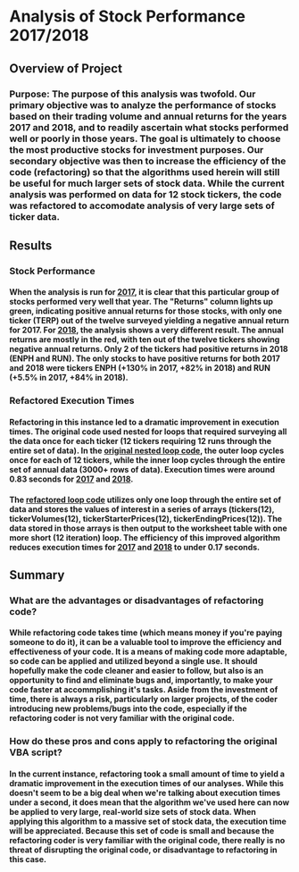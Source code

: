 # Analysis of Stock Performance 2017/2018

## **Overview of Project**
### Purpose:  The purpose of this analysis was twofold.  Our primary objective was to analyze the performance of stocks based on their trading volume and annual returns for the years 2017 and 2018, and to readily ascertain what stocks performed well or poorly in those years.  The goal is ultimately to choose the most productive stocks for investment purposes.  Our secondary objective was then to increase the efficiency of the code (refactoring) so that the algorithms used herein will still be useful for much larger sets of stock data.  While the current analysis was performed on data for 12 stock tickers, the code was refactored to accomodate analysis of very large sets of ticker data.


## **Results**
### Stock Performance
#### When the analysis is run for [2017](Resources/VBA_Challenge_2017.png), it is clear that this particular group of stocks performed very well that year.  The "Returns" column lights up green, indicating positive annual returns for those stocks, with only one ticker (TERP) out of the twelve surveyed yielding a negative annual return for 2017.  For [2018](Resources/VBA_Challenge_2018.png), the analysis shows a very different result.  The annual returns are mostly in the red, with ten out of the twelve tickers showing negative annual returns.  Only 2 of the tickers had positive returns in 2018 (ENPH and RUN).  The only stocks to have positive returns for both 2017 and 2018 were tickers ENPH (+130% in 2017, +82% in 2018)  and RUN (+5.5% in 2017, +84% in 2018).
### Refactored Execution Times
#### Refactoring in this instance led to a dramatic improvement in execution times.  The original code used nested for loops that required surveying all the data once for each ticker (12 tickers requiring 12 runs through the entire set of data). In the [original nested loop code](Resources/Additional%20resources/Original_Nested_Loop_Code.png), the outer loop cycles once for each of 12 tickers, while the inner loop cycles through the entire set of annual data (3000+ rows of data).  Execution times were around 0.83 seconds for [2017](Resources/Additional%20resources/Original_Execution_Time_2017.png) and [2018](Resources/Additional%20resources/Original_Execution_Time_2018.png).  
#### The [refactored loop code](Resources/Additional%20resources/Refactored_Loop.png) utilizes only one loop through the entire set of data and stores the values of interest in a series of arrays (tickers(12), tickerVolumes(12), tickerStarterPrices(12), tickerEndingPrices(12)).  The data stored in those arrays is then output to the worksheet table with one more short (12 iteration) loop.  The efficiency of this improved algorithm reduces execution times for [2017](Resources/Additional%20resources/Refactored_Execution_Time_2017.png) and [2018](Resources/Additional%20resources/Refactored_Execution_Time_2018.png) to under 0.17 seconds.



## **Summary**
### What are the advantages or disadvantages of refactoring code?
#### While refactoring code takes time (which means money if you're paying someone to do it), it can be a valuable tool to improve the efficiency and effectiveness of your code.  It is a means of making code more adaptable, so code can be applied and utilized beyond a single use.  It should hopefully make the code cleaner and easier to follow, but also is an opportunity to find and eliminate bugs and, importantly, to make your code faster at accommplishing it's tasks.  Aside from the investment of time, there is always a risk, particularly on larger projects, of the coder introducing new problems/bugs into the code, especially if the refactoring coder is not very familiar with the original code.
### How do these pros and cons apply to refactoring the original VBA script?
#### In the current instance, refactoring took a small amount of time to yield a dramatic improvement in the execution times of our analyses.  While this doesn't seem to be a big deal when we're talking about execution times under a second, it does mean that the algorithm we've used here can now be applied to very large, real-world size sets of stock data.  When applying this algorithm to a massive set of stock data, the execution time will be appreciated.  Because this set of code is small and because the refactoring coder is very familiar with the original code, there really is no threat of disrupting the original code, or disadvantage to refactoring in this case.


